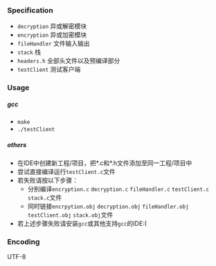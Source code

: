 ### Specification
* `decryption` 异或解密模块
* `encryption` 异或加密模块
* `fileHandler` 文件输入输出
* `stack` 栈
* `headers.h` 全部头文件以及预编译部分
* `testClient` 测试客户端

### Usage
##### gcc
* `make`
* `./testClient`

##### others
* 在IDE中创建新工程/项目，把*.c和*.h文件添加至同一工程/项目中
* 尝试直接编译运行`testClient.c`文件
* 若失败请按以下步骤：
    * 分别编译`encryption.c` `decryption.c` `fileHandler.c` `testClient.c` `stack.c`文件
    * 同时链接`encrpytion.obj` `decryption.obj` `fileHandler.obj` `testClient.obj` `stack.obj`文件
* 若上述步骤失败请安装`gcc`或其他支持`gcc`的IDE:(

### Encoding
UTF-8

